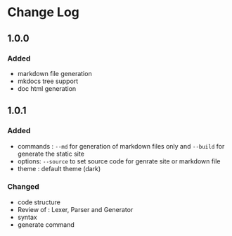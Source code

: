 # Change Log

## 1.0.0
### Added
- markdown file generation
- mkdocs tree support
- doc html generation

## 1.0.1
### Added
- commands : `--md` for generation of markdown files only and `--build` for generate the static site
- options: `--source` to set source code for genrate site or markdown file
- theme : default theme (dark)

### Changed
- code structure
- Review of : Lexer, Parser and Generator
- syntax
- generate command
